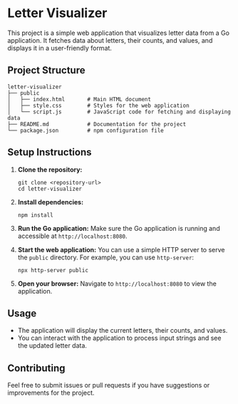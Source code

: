 # Letter Visualizer

This project is a simple web application that visualizes letter data from a Go application. It fetches data about letters, their counts, and values, and displays it in a user-friendly format.

## Project Structure

```
letter-visualizer
├── public
│   ├── index.html       # Main HTML document
│   ├── style.css        # Styles for the web application
│   └── script.js        # JavaScript code for fetching and displaying data
├── README.md            # Documentation for the project
└── package.json         # npm configuration file
```

## Setup Instructions

1. **Clone the repository:**
   ```
   git clone <repository-url>
   cd letter-visualizer
   ```

2. **Install dependencies:**
   ```
   npm install
   ```

3. **Run the Go application:**
   Make sure the Go application is running and accessible at `http://localhost:8080`.

4. **Start the web application:**
   You can use a simple HTTP server to serve the `public` directory. For example, you can use `http-server`:
   ```
   npx http-server public
   ```

5. **Open your browser:**
   Navigate to `http://localhost:8080` to view the application.

## Usage

- The application will display the current letters, their counts, and values.
- You can interact with the application to process input strings and see the updated letter data.

## Contributing

Feel free to submit issues or pull requests if you have suggestions or improvements for the project.